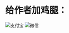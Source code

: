 # 给作者加鸡腿：
![支付宝](/../../../Images/blob/main/%E5%BE%AE%E4%BF%A1.png)
![微信](/../../../Images/blob/main/%E6%94%AF%E4%BB%98%E5%AE%9D.jpg)
